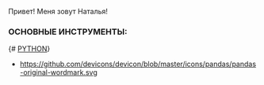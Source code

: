 Привет! Меня зовут Наталья!




### ОСНОВНЫЕ ИНСТРУМЕНТЫ:

{# [PYTHON](https://github.com/devicons/devicon/blob/master/icons/python/python-original-wordmark.svg)}


- https://github.com/devicons/devicon/blob/master/icons/pandas/pandas-original-wordmark.svg

